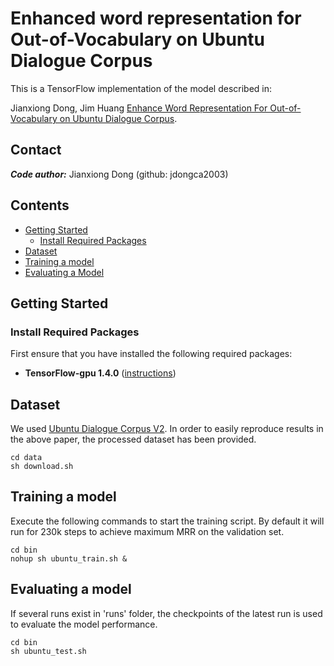 # Enhanced word representation for Out-of-Vocabulary  on Ubuntu Dialogue Corpus

This is a TensorFlow implementation of the model described in:

Jianxiong Dong, Jim Huang
[Enhance Word Representation For Out-of-Vocabulary on Ubuntu Dialogue Corpus](https://arxiv.org/pdf/1802.02614.pdf).


## Contact
***Code author:*** Jianxiong Dong (github: jdongca2003)


## Contents
* [Getting Started](#getting-started)
    * [Install Required Packages](#install-required-packages)
* [Dataset](#Dataset)
* [Training a model](#Training-a-model)
* [Evaluating a Model](#Evaluating-a-model)

## Getting Started

### Install Required Packages
First ensure that you have installed the following required packages:

* **TensorFlow-gpu 1.4.0** ([instructions](https://www.tensorflow.org/install/))


## Dataset

We used [Ubuntu Dialogue Corpus V2](https://github.com/rkadlec/ubuntu-ranking-dataset-creator). In order to easily reproduce results in the above paper,
the processed dataset has been provided. 


```shell
cd data
sh download.sh

```

## Training a model

Execute the following commands to start the training script. By default it will
run for 230k steps to achieve maximum MRR on the validation set.

```shell
cd bin
nohup sh ubuntu_train.sh &
```

## Evaluating a model
If several runs exist in 'runs' folder,  the checkpoints of the latest run is used to evaluate the model performance.

```shell
cd bin
sh ubuntu_test.sh 
```


